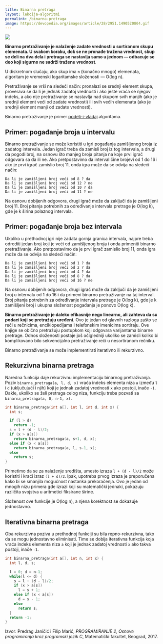 ```yaml
---
title: Binarna pretraga
layout: lekcija-algoritmi
permalink: /binarna-pretraga
image: https://devopedia.org/images/article/28/2951.1490520804.gif
---
```


![]({{page.image}})

**Binarno pretraživanje je nalaženje zadate vrednosti u sortiranom skupu elemenata. U svakom koraku, dok se ne pronađe tražena vrednost, skup se deli na dva dela i pretraga se nastavlja samo u jednom — odbacuje se deo koji sigurno ne sadrži traženu vrednost.**

U diskretnom slučaju, ako skup ima `n` (konačno mnogo) elemenata, algoritam je vremenski logaritamske složenosti — O(log n).

Pretraživanje se vrši na sledeći način: pronalazi se srednji element skupa, proverava se da li je jednak zadatoj vrednosti i ako jeste vraća se njegov indeks, a ako nije pretraživanje se nastavlja nad skupom svih manjih (ako je srednji element veći od zadate vrednosti) ili svih većih elemenata (ako je srednji element manji od zadate vrednosti).

Binarno pretraživanje je primer [podeli-i-vladaj](https://en.wikipedia.org/wiki/Divide_and_conquer_algorithm) algoritama.

## Primer: pogađanje broja u intervalu

Binarno pretraživanje se može koristiti u igri pogađanja zamišljenog broja iz zadatog intervala. Jedan igrač treba da zamisli broj iz tog intervala, a drugi da pogodi broj, na osnovu što manjeg broja pitanja na koje prvi igrač odgovara sa da ili ne. Ako pretpostavimo da interval čine brojevi od 1 do 16 i ako je prvi igrač zamislio broj 11, onda igra može da se odvija na sledeći način:

```
Da li je zamišljeni broj veći od 8 ? da
Da li je zamišljeni broj veći od 12 ? ne
Da li je zamišljeni broj veći od 10 ? da
Da li je zamišljeni broj veći od 11 ? ne
```

Na osnovu dobijenih odgovora, drugi igrač može da zaključi da je zamišljeni broj 11. Broj pitanja potrebnih za određivanje intervala pretrage je O(log k), gde je k širina polaznog intervala.

## Primer: pogađanje broja bez intervala

Ukoliko u prethodnoj igri nije zadata gornja granica intervala, najpre treba odrediti jedan broj koji je veći od zamišljenog broja i onda primeniti binarno pretraživanje. Ako pretpostavimo da je prvi igrač zamislio broj 11, onda igra može da se odvija na sledeći način:

```
Da li je zamišljeni broj veći od 1 ? da
Da li je zamišljeni broj veći od 2 ? da
Da li je zamišljeni broj veći od 4 ? da
Da li je zamišljeni broj veći od 8 ? da
Da li je zamišljeni broj veći od 16 ? ne
```

Na osnovu dobijenih odgovora, drugi igrač može da zaključi da je zamišljeni broj u intervalu od 1 do 16 i da primeni binarno pretraživanje na taj interval. Broj pitanja potrebnih za određivanje intervala pretrage je O(log k), gde je k zamišljeni broj i ukupna složenost pogađanja je ponovo O(log k).

**Binarno pretraživanje je daleko efikasnije nego linearno, ali zahteva da su podaci koji se pretražuju uređeni.** Ovo je jedan od glavnih razloga zašto se reči u rečnicima, enciklopedijama i telefonskim imenicima sortiraju. Ove knjige se obično pretražuju postupkom koji odgovara varijantama binarne pretrage. Odnos složenosti postaje još očigledniji ukoliko se zamisli koliko bi komplikovano bilo sekvencijalno pretraživanje reči u nesortiranom rečniku.

Binarno pretraživanje se može implementirati iterativno ili rekurzivno.

## Rekurzivna binarna pretraga

Naredna funkcija daje rekurzivnu implementaciju binarnog pretraživanja. Poziv `binarna_pretraga(a, l, d, x)` vraća indeks elementa niza `a` između `l` i `d` (uključujući i njih) koji je jednak zadatoj vrednosti `x` ako postoji,  inače `-1`. Dakle, ukoliko se želi pretraga celog niza, funkciju treba pozvati sa `binarna_pretraga(a, 0, n-1, x)`.

```c
int binarna_pretraga(int a[], int l, int d, int x) {
  int s;

  if (l > d)
    return -1;
  s = l + (d - l)/2;
  if (x > a[s])
    return binarna_pretraga(a, s+1, d, x);
  else if (x < a[s])
    return binarna_pretraga(a, l, s-1, x);
  else
    return s;
}
```

Primetimo da se za nalaženje središta, umesto izraza `l + (d - l)/2` može koristiti i kraći izraz `(l + d)/2`. Ipak, upotreba prvog izraza je preporučena kako bi se smanjila mogućnost nastanka prekoračenja. Ovo je jedan od mnogih nizu primera gde izrazi koji su matematički jednaki, pokazuju različita svojstva u aritmetici fiksirane širine.

Složenost ove funkcije je O(log n), a njena korektnost se dokazuje jednostavno.

## Iterativna binarna pretraga

Oba rekurzivna poziva u prethodnoj funkciji su bila repno-rekurzivna, tako da se mogu jednostavno eliminisati. Time se dobija iterativna funkcija koja vraća indeks elementa niza `a` koji je jednak zadatoj vrednosti `x` ako takva postoji, inače `-1`.

```c
int binarna_pretraga(int a[], int n, int x) {
  int l, d, s;

  l = 0; d = n-1;
  while(l <= d) {
    s = l + (d - l)/2;
    if (x > a[s])
      l = s + 1;
    else if (x < a[s])
      d = s - 1;
    else
      return s;
  }
  return -1;
}
```


Izvor: Predrag Janičić i Filip Marić, *PROGRAMIRANJE 2, Osnove programiranja kroz programski jezik C*, Matematički fakultet, Beograd, 2017.
